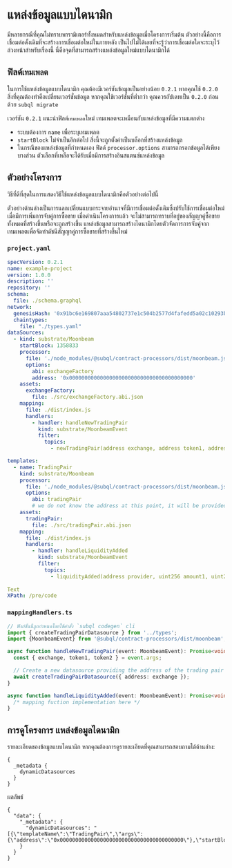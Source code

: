 # แหล่งข้อมูลแบบไดนามิก

มีหลายกรณีที่คุณไม่ทราบพารามิเตอร์ทั้งหมดสําหรับแหล่งข้อมูลเมื่อโครงการเริ่มต้น ตัวอย่างนี้คือการเชื่อมต่อดั้งเดิมที่จะสร้างการเชื่อมต่อใหม่ในภายหลัง เป็นไปไม่ได้เลยที่จะรู้ว่าการเชื่อมต่อใดจะระบุไว้ล่วงหน้าสำหรับเรื่องนี้ นี่คือจุดที่สามารถสร้างแหล่งข้อมูลใหม่แบบไดนามิกได้

## ฟิลด์`เทมเพลต`

ในการใช้แหล่งข้อมูลแบบไดนามิก คุณต้องมีเวอร์ชันข้อมูลเป็นอย่างน้อย `0.2.1` หากคุณใช้ `0.2.0` สิ่งที่คุณต้องทำคือเปลี่ยนเวอร์ชั่นข้อมูล หากคุณใช้เวอร์ชันที่ต่ำกว่า คุณควรอัปเดทเป็น `0.2.0` ก่อนด้วย `subql migrate`

เวอร์ชัน `0.2.1` แนะนำฟิลด์`เทมเพลต`ใหม่  เทมเพลตจะเหมือนกับแหล่งข้อมูลที่มีความแตกต่าง

* ระบบต้องการ `name` เพื่อระบุเทมเพลต
* `startBlock` ไม่จำเป็นอีกต่อไป สิ่งนี้จะถูกตั้งค่าเป็นบล็อกที่สร้างแหล่งข้อมูล
* ในกรณีของแหล่งข้อมูลที่กำหนดเอง ฟิลด์ `processor.options` สามารถกรอกข้อมูลได้เพียงบางส่วน ตัวเลือกที่เหลือจะได้รับเมื่อมีการสร้างอินสแตนซ์แหล่งข้อมูล

## ตัวอย่างโครงการ

วิธีที่ดีที่สุดในการแสดงวิธีใช้แหล่งข้อมูลแบบไดนามิกคือตัวอย่างต่อไปนี้

ตัวอย่างด้านล่างเป็นการแลกเปลี่ยนแบบกระจายอำนาจที่มีการเชื่อมต่อดั้งเดิมซึ่งปรับใช้การเชื่อมต่อใหม่เมื่อมีการเพิ่มการจับคู่การซื้อขาย เมื่อดำเนินโครงการแล้ว จะไม่สามารถทราบที่อยู่ของสัญญาคู่ซื้อขายทั้งหมดที่สร้างขึ้นหรือจะถูกสร้างขึ้น แหล่งข้อมูลสามารถสร้างไดนามิกโดยตัวจัดการการจับคู่จากเทมเพลตเพื่อจัดทำดัชนีสัญญาคู่การซื้อขายที่สร้างขึ้นใหม่


### `project.yaml`
```yaml
specVersion: 0.2.1
name: example-project
version: 1.0.0
description: ''
repository: ''
schema:
  file: ./schema.graphql
network:
  genesisHash: '0x91bc6e169807aaa54802737e1c504b2577d4fafedd5a02c10293b1cd60e39527'
  chaintypes:
    file: "./types.yaml"
dataSources:
  - kind: substrate/Moonbeam
    startBlock: 1358833
    processor:
      file: './node_modules/@subql/contract-processors/dist/moonbeam.js'
      options:
        abi: exchangeFactory
        address: '0x0000000000000000000000000000000000000000'
    assets:
      exchangeFactory:
        file: ./src/exchangeFactory.abi.json
    mapping:
      file: ./dist/index.js
      handlers:
        - handler: handleNewTradingPair
          kind: substrate/MoonbeamEvent
          filter:
            topics:
              - newTradingPair(address exchange, address token1, address token2)

templates:
  - name: TradingPair
    kind: substrate/Moonbeam
    processor:
      file: './node_modules/@subql/contract-processors/dist/moonbeam.js'
      options:
        abi: tradingPair
        # we do not know the address at this point, it will be provided when instantiated
    assets:
      tradingPair:
        file: ./src/tradingPair.abi.json
    mapping:
      file: ./dist/index.js
      handlers:
        - handler: handleLiquidityAdded
          kind: substrate/MoonbeamEvent
          filter:
            topics:
              - liquidityAdded(address provider, uint256 amount1, uint256 amount2)
 
Text
XPath: /pre/code
```

### `mappingHandlers.ts`

```ts
// ฟังก์ชั่นนี้ถูกกำหนดโดยใช้คำสั่ง `subql codegen` cli
import { createTradingPairDatasource } from '../types';
import {MoonbeamEvent} from '@subql/contract-processors/dist/moonbeam';

async function handleNewTradingPair(event: MoonbeamEvent): Promise<void> {
  const { exchange, token1, token2 } = event.args;

  // Create a new datasource providing the address of the trading pair exchange contract
  await createTradingPairDatasource({ address: exchange });
}

async function handleLiquidityAdded(event: MoonbeamEvent): Promise<void> {
  /* mapping fuction implementation here */
}
```


## การดูโครงการ แหล่งข้อมูลไดนามิก

รายละเอียดของข้อมูลแบบไดนามิก หากคุณต้องการดูรายละเอียดที่คุณสามารถสอบถามได้ด้านล่าง:

```gql
{
  _metadata {
    dynamicDatasources
  }
}
```

ผลลัพธ์
```
{
  "data": {
    "_metadata": {
      "dynamicDatasources": "[{\"templateName\":\"TradingPair\",\"args\":{\"address\":\"0x0000000000000000000000000000000000000000\"},\"startBlock\":1358833}]"
    }
  }
}
```

